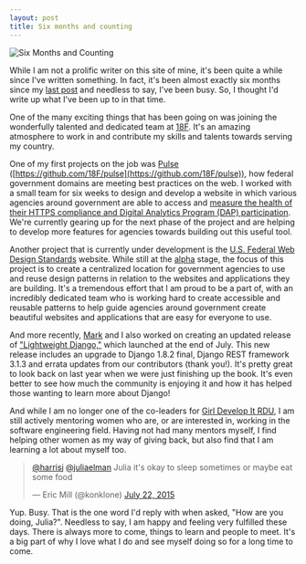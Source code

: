 ```yaml
---
layout: post
title: Six months and counting
---
```


![Six Months and Counting](/assets/images/six-months-and-counting.jpg)

While I am not a prolific writer on this site of mine, it's been quite a while since I've written something. In fact, it's been almost exactly six months since my [last post](/blog/2015/03/12/joining-18F/) and needless to say, I've been busy. So, I thought I'd write up what I've been up to in that time.

One of the many exciting things that has been going on was joining the wonderfully talented and dedicated team at [18F](https://18f.gsa.gov). It's an amazing atmosphere to work in and contribute my skills and talents towards serving my country.

One of my first projects on the job was [Pulse](https://pulse.cio.gov) ([https://github.com/18F/pulse](https://github.com/18F/pulse)), how federal government domains are meeting best practices on the web. I worked with a small team for six weeks to design and develop a website in which various agencies around government are able to access and [measure the health of their HTTPS compliance and Digital Analytics Program (DAP) participation](https://18f.gsa.gov/2015/06/02/taking-the-pulse-of-the-federal-governments-web-presence/). We're currently gearing up for the next phase of the project and are helping to develop more features for agencies towards building out this useful tool.

Another project that is currently under development is the [U.S. Federal Web Design Standards](https://github.com/18F/usfwds) website. While still at the [alpha](https://18f.gsa.gov/dashboard/stages/#alpha) stage, the focus of this project is to create a centralized location for government agencies to use and reuse design patterns in relation to the websites and applications they are building. It's a tremendous effort that I am proud to be a part of, with an incredibly dedicated team who is working hard to create accessible and reusable patterns to help guide agencies around government create beautiful websites and applications that are easy for everyone to use.

And more recently, [Mark](https://twitter.com/drohyes) and I also worked on creating an updated release of ["Lightweight Django,"](http://shop.oreilly.com/product/0636920032502.do) which launched at the end of July. This new release includes an upgrade to Django 1.8.2 final, Django REST framework 3.1.3 and errata updates from our contributors (thank you!). It's pretty great to look back on last year when we were just finishing up the book. It's even better to see how much the community is enjoying it and how it has helped those wanting to learn more about Django!

And while I am no longer one of the co-leaders for [Girl Develop It RDU](http://www.meetup.com/Girl-Develop-It-RDU/), I am still actively mentoring women who are, or are interested in, working in the software engineering field. Having not had many mentors myself, I find helping other women as my way of giving back, but also find that I am learning a lot about myself too.

<blockquote class="twitter-tweet" lang="en">
	<p><a href="https://twitter.com/harrisj/">@harrisj</a> <a href="https://twitter.com/juliaelman/">@juliaelman</a> Julia it's okay to sleep sometimes or maybe eat some food</p>&mdash; Eric Mill (@konklone) <a href="https://twitter.com/konklone/status/623870101658468352">July 22, 2015</a>
</blockquote>
<script async src="https://platform.twitter.com/widgets.js" charset="utf-8"></script>

Yup. Busy. That is the one word I'd reply with when asked, "How are you doing, Julia?". Needless to say, I am happy and feeling very fulfilled these days. There is always more to come, things to learn and people to meet. It's a big part of why I love what I do and see myself doing so for a long time to come.
